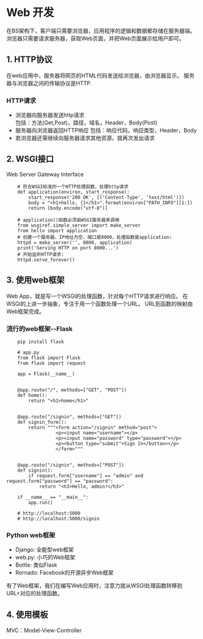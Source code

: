 # Web 开发  
在BS架构下，客户端只需要浏览器，应用程序的逻辑和数据都存储在服务器端。
浏览器只需要请求服务器，获取Web页面，并把Web页面展示给用户即可。

## 1. HTTP协议  

在web应用中，服务器将网页的HTML代码发送给浏览器，由浏览器显示。
服务器与浏览器之间的传输协议是HTTP.
### HTTP请求  
- 浏览器向服务器发送http请求  
包括：方法(Get,Post)，路径，域名，Header，Body(Post)
- 服务器向浏览器返回HTTP响应
包括：响应代码，响应类型，Header，Body
- 若浏览器还需继续向服务器请求其他资源，就再次发出请求

## 2. WSGI接口
Web Server Gateway Interface

        # 符合WSGI标准的一个HTTP处理函数，处理http请求
        def application(environ, start_response):
            start_response('200 OK', [('Content-Type', 'text/html')])
            body = "<h1>hello, {}</h1>".format(environ["PATH_INFO"][1:])
            return [body.encode("utf-8")]

        # application()函数必须由WSGI服务器来调用
        from wsgiref.simple_server import make_server
        from hello import application
        # 创建一个服务器，IP地址为空，端口是8000，处理函数是application:
        httpd = make_server('', 8000, application)
        print('Serving HTTP on port 8000...')
        # 开始监听HTTP请求:
        httpd.serve_forever()

## 3. 使用web框架  
Web App，就是写一个WSGI的处理函数，针对每个HTTP请求进行响应。
在WSGI的上进一步抽象，专注于用一个函数处理一个URL。
URL到函数的映射由Web框架完成。

### 流行的web框架--Flask

        pip install flask

        # app.py
        from flask import Flask
        from flask import request
        
        app = Flask(__name__)
        
        
        @app.route("/", methods=["GET", "POST"])
        def home():
            return "<h1>home</h1>"
        
        
        @app.route("/signin", methods=["GET"])
        def signin_form():
            return """<form action="/signin" method="post">
                      <p><input name="username"></p>
                      <p><input name="password" type="password"></p>
                      <p><button type="submit">Sign In</button></p>
                      </form>"""
        
        
        @app.route("/signin", methods=["POST"])
        def signin():
            if request.form["username"] == "admin" and request.form["password"] == "password":
                return "<h3>Hello, admin!</h3>"
        
        if __name__ == "__main__":
            app.run()

        # http://localhost:5000        
        # http://localhost:5000/signin

### Python web框架
- Django: 全能型web框架
- web.py: 小巧的Web框架
- Bottle: 类似Flask
- Rornado: Facebook的开源异步Web框架   

有了Web框架，我们在编写Web应用时，注意力就从WSGI处理函数转移到URL+对应的处理函数。
  
## 4. 使用模板
MVC：Model-View-Controller